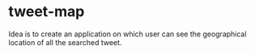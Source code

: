 # tweet-map

Idea is to create an application on which user can see the geographical location of all the searched tweet.
